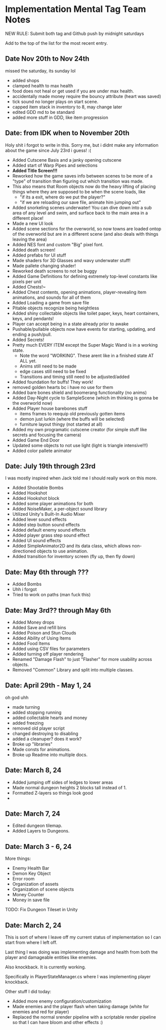 # Implementation Mental Tag Team Notes

NEW RULE: Submit both tag and Github push by midnight saturdays

Add to the top of the list for the most recent entry.

## Date Nov 20th to Nov 24th

missed the saturday, its sunday lol

- added shops
- clamped health to max health
- food does not heal or get used if you are under max health.
- accidentally made money require the bouncy attribute (heart was saved)
- tick sound no longer plays on start scene.
- capped item stack in inventory to 8, may change later
- edited GDD md to be standard
- added more stuff in GDD, like item progression

## Date: from IDK when to November 20th

Holy shit i forgot to write in this. Sorry me, but i didnt make any information about the game since July 23rd i guess! :(

- Added Cutscene Basis and a janky opening cutscene
- Added start of Warp Pipes and selections
- **Added Title Screen!!!**
- Reworked how the game saves info between scenes to be more of a "type" of transition than figuring out which transition was made.
- This also means that Room objects now do the heavy lifting of placing things where they are supposed to be when the scene loads, like
  - "if its a exit, where do we put the player?"
  - "if we are reloading our save file, animate him jumping out"
- Added snorkeling scenes underwater! You can dive down into a sub area of any level and swim, and surface back to the main area in a different place!
- Made a new UI look
- Added scene sections for the overworld, so now towns are loaded ontop of the overworld but are in a different scene (and also deals with things leaving the area)
- Added NES font and custom "Big" pixel font.
- Added death screen!
- Added prefabs for UI stuff
- Made shaders for 3D Glasses and wavy underwater stuff!
- Made pallete changing shader!
- Reworked death screens to not be buggy
- Added Game Definitions for defining extremely top-level constants like pixels per unit
- Added Chests!~
- Added Chest contents, opening animations, player-revealing item animations, and sounds for all of them
- Added Loading a game from save file
- Pitable objects recognize being heightless
- Added shiny collectable objects like toilet paper, keys, heart containers, keys, and pendants!
- Player can accept being in a state already prior to awake
- Pushable/pullable objects now have events for starting, updating, and ending a push/pull.
- Added Secrets!
- Pretty much EVERY ITEM except the Super Magic Wand is in a working state.
  - Note the word "WORKING". These arent like in a finished state AT ALL yet.
  - Anims still need to be made
  - edge cases still need to be fixed
  - Transitions and timing still need to be adjusted/added
- Added foundation for buffs! They work!
- removed golden hearts bc i have no use for them
- Added bare bones shield and boomerang functionality (no anims)
- Added Day-Night cycle to SampleScene (which im thinking is gonna be the overworld now)
- Added Player house barebones stuff
  - items frames to reequip old previously gotten items
  - demon just lurkin (where the buffs will be selected)
  - furniture layout thingy (not started at all)
- Added my own programatic cutscene creator (for simple stuff like secrets and focusing the camera)
- Added Game End Door
- Updated some objects to not use light (light is triangle intensive!!!)
- Added color pallete animator

## Date: July 19th through 23rd

I was mostly inspired when Jack told me I should really work on this more.

- Added Shootable Bombs
- Added Hookshot
- Added Hookshot block
- Added some player animations for both
- Added NoiseMaker, a per-object sound library
- Utilized Unity's Built-In Audio Mixer
- Added lever sound effects
- Added step button sound effects
- Added default enemy sound effects
- Added player grass step sound effect
- Added UI sound effects
- Added SimpleAnimator2D and its data class, which allows non-directioned objects to use animation.
- Added transition for inventory screen (fly up, then fly down)

## Date: May 6th through ???

- Added Bombs
- Uhh i forgot
- Tried to work on paths (man fuck this)

## Date: May 3rd?? through May 6th

- Added Money drops
- Added Save and refill bins
- Added Poison and Stun Clouds
- Added Ability of Using Items
- Added Food Items
- Added using CSV files for parameters
- Added turning off player rendering
- Renamed "Damage Flash" to just "Flasher" for more usability across objects.
- Removed "Common" Library and split into multiple classes.

## Date: April 29th - May 1, 24

oh god uhh

- made turning
- added stopping running
- added collectable hearts and money
- added freezing
- removed old player script
- changed destroying to disabling
- added a cleanuper? does it work?
- Broke up "libraries"
- Made consts for animations.
- Broke up Readme into multiple docs.

## Date: March 8, 24

- Added jumping off sides of ledges to lower areas
- Made normal dungeon heights 2 blocks tall instead of 1.
- Formatted Z-layers so things look good
-

## Date: March 7, 24

- Edited dungeon tilemap.
- Added Layers to Dungeons.

## Date: March 3 - 6, 24

More things:

- Enemy Health Bar
- Demon Key Object
- Error room
- Organization of assets
- Organization of scene objects
- Money Counter
- Money in save file

TODO: Fix Dungeon Tileset in Unity

## Date: March 2, 24

This is sort of where I leave off my current status of implementation so I can start from where I left off.

Last thing I was doing was implementing damage and health from both the player and damageable entities like enemies.

Also knockback. It is currently working.

Specifically in PlayerStateManager.cs where I was implementing player knockback.

Other stuff I did today:

- Added more enemy configuration/customization
- Made enemies and the player flash when taking damage (white for enemies and red for player)
- Replaced the normal srender pipeline with a scriptable render pipeline so that I can have bloom and other effects :)
